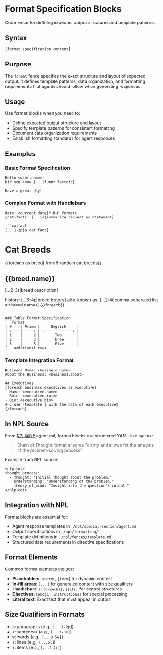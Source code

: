 # Format Specification Blocks
Code fence for defining expected output structures and template patterns.

## Syntax
```format
[format specification content]
```

## Purpose
The `format` fence specifies the exact structure and layout of expected output. It defines template patterns, data organization, and formatting requirements that agents should follow when generating responses.

## Usage
Use format blocks when you need to:
- Define expected output structure and layout
- Specify template patterns for consistent formatting
- Document data organization requirements
- Establish formatting standards for agent responses

## Examples

### Basic Format Specification
```format
Hello <user.name>,
Did you know [...|funny factoid].

Have a great day!
```

### Complex Format with Handlebars
```format
date: <current date|Y-M-D format>
🙋cat-facts: [...1s|summarize request as statement]

```catfact
[...1-2p|a cat fact]
```

# Cat Breeds
{{foreach as breed| from 5 random cat breeds}}
## {{breed.name}}
[...2-3s|breed description]

history: [...3-4p|breed history]
also-known-as: [...2-4i|comma separated list alt breed names]
{{/foreach}}
```

### Table Format Specification
```format
| #    | Prime |     English     |
| :--- | ----: | :-------------: |
| 1    |     2 |       Two       |
| 2    |     3 |      Three      |
| 3    |     5 |       Five      |
[...additional rows...]
```

### Template Integration Format
```format
Business Name: <business.name>
About the Business: <business.about>

## Executives
{foreach business.executives as executive}
- Name: <executive.name>
- Role: <executive.role>
- Bio: <executive.bio>
⟪⇐: user-template | with the data of each executive⟫
{/foreach}
```

## In NPL Source
From NPL@0.5 agent.md, format blocks use structured YAML-like syntax:

> Chain of Thought format ensures "clarity and allows for the analysis of the problem-solving process"

Example from NPL source:
```format
<nlp-cot>
thought_process:
  - thought: "Initial thought about the problem."
    understanding: "Understanding of the problem."
    theory_of_mind: "Insight into the question's intent."
</nlp-cot>
```

## Integration with NPL
Format blocks are essential for:
- Agent response templates in `./npl/special-section/agent.md`
- Output specifications in `./npl/formatting/`
- Template definitions in `./npl/fences/template.md`
- Structured data requirements in directive specifications

## Format Elements
Common format elements include:
- **Placeholders**: `<term>`, `{term}` for dynamic content
- **In-fill areas**: `[...]` for generated content with size qualifiers
- **Handlebars**: `{{foreach}}`, `{{if}}` for control structures
- **Directives**: `⟪emoji: instructions⟫` for special processing
- **Literal text**: Exact text that must appear in output

## Size Qualifiers in Formats
- `p`: paragraphs (e.g., `[...1-2p]`)
- `s`: sentences (e.g., `[...2-3s]`)
- `w`: words (e.g., `[...3-5w]`)
- `l`: lines (e.g., `[...5l]`)
- `i`: items (e.g., `[...2-4i]`)
